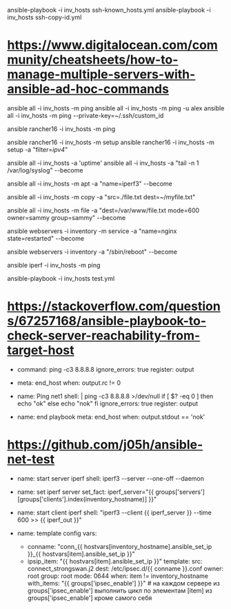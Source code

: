 ansible-playbook -i inv_hosts ssh-known_hosts.yml
ansible-playbook -i inv_hosts ssh-copy-id.yml

# https://www.digitalocean.com/community/cheatsheets/how-to-manage-multiple-servers-with-ansible-ad-hoc-commands

ansible all -i inv_hosts -m ping
ansible all -i inv_hosts -m ping -u alex
ansible all -i inv_hosts -m ping --private-key=~/.ssh/custom_id

ansible rancher16 -i inv_hosts -m ping

ansible rancher16 -i inv_hosts -m setup
ansible rancher16 -i inv_hosts -m setup -a "filter=*ipv4*"

ansible all -i inv_hosts -a 'uptime'
ansible all -i inv_hosts -a "tail -n 1 /var/log/syslog" --become

ansible all -i inv_hosts -m apt -a "name=iperf3" --become

ansible all -i inv_hosts -m copy -a "src=./file.txt dest=~/myfile.txt" 

ansible all -i inv_hosts -m file -a "dest=/var/www/file.txt mode=600 owner=sammy group=sammy" --become

ansible webservers -i inventory -m service -a "name=nginx state=restarted" --become

ansible webservers -i inventory -a "/sbin/reboot"  --become


ansible iperf -i inv_hosts -m ping

ansible-playbook -i inv_hosts test.yml

# https://stackoverflow.com/questions/67257168/ansible-playbook-to-check-server-reachability-from-target-host

  - command: ping -c3 8.8.8.8
    ignore_errors: true
    register: output
  - meta: end_host
    when: output.rc != 0

  - name: Ping net1
    shell:  |
      ping -c3 8.8.8.8 >/dev/null
      if [ $? -eq 0 ]
      then
        echo "ok"
      else
        echo "nok"
      fi
    ignore_errors: true
    register: output
  - name: end playbook
    meta: end_host
    when: output.stdout == 'nok'

# https://github.com/j05h/ansible-net-test

  - name: start server iperf
    shell: iperf3 --server --one-off --daemon

  - name: set iperf server
    set_fact: iperf_server="{{ groups['servers'][groups['clients'].index(inventory_hostname)] }}"
  - name: start client iperf
    shell: "iperf3 --client {{ iperf_server }} --time 600 >> {{ iperf_out }}"

  - name: template config
    vars:
      - conname: "conn_{{ hostvars[inventory_hostname].ansible_set_ip }}_{{ hostvars[item].ansible_set_ip }}"
      - ipsip_item: "{{ hostvars[item].ansible_set_ip }}"
    template:
      src: connect_strongswan.j2
      dest: /etc/ipsec.d/{{ conname }}.conf
      owner: root
      group: root
      mode: 0644
    when: item != inventory_hostname
    with_items: "{{ groups['ipsec_enable'] }}"	# на каждом сервере из groups['ipsec_enable'] выполнить цикл по элементам [item] из groups['ipsec_enable'] кроме самого себя
